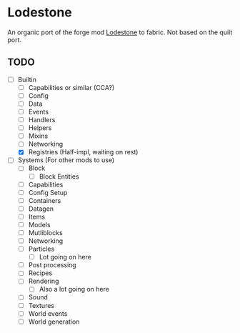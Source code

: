# Lodestone
An organic port of the forge mod [Lodestone](https://github.com/LodestarMC/Lodestone) to fabric. Not based on the quilt port.

## TODO
- [ ] Builtin
  - [ ] Capabilities or similar (CCA?)
  - [ ] Config
  - [ ] Data
  - [ ] Events
  - [ ] Handlers
  - [ ] Helpers
  - [ ] Mixins
  - [ ] Networking
  - [x] Registries (Half-impl, waiting on rest)
- [ ] Systems (For other mods to use)
  - [ ] Block
    - [ ] Block Entities
  - [ ] Capabilities
  - [ ] Config Setup
  - [ ] Containers
  - [ ] Datagen
  - [ ] Items
  - [ ] Models
  - [ ] Mutliblocks
  - [ ] Networking
  - [ ] Particles
    - [ ] Lot going on here
  - [ ] Post processing
  - [ ] Recipes
  - [ ] Rendering
    - [ ] Also a lot going on here
  - [ ] Sound
  - [ ] Textures
  - [ ] World events
  - [ ] World generation